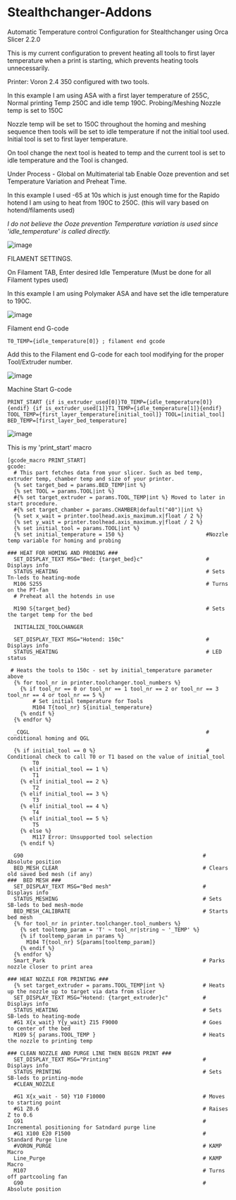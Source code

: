 # Stealthchanger-Addons
Automatic Temperature control Configuration for Stealthchanger using Orca Slicer 2.2.0

This is my current configuration to prevent heating all tools to first layer temperature when a print is starting, which prevents heating tools unnecessarily.

Printer: Voron 2.4 350 configured with two tools.

In this example I am using ASA with a first layer temperature of 255C, Normal printing Temp 250C and idle temp 190C.
Probing/Meshing Nozzle temp is set to 150C

Nozzle temp will be set to 150C throughout the homing and meshing sequence then tools will be set to idle temperature if not the initial tool used. Initial tool is set to first layer temperature.

On tool change the next tool is heated to temp and the current tool is set to idle temperature and the Tool is changed.

Under Process - Global on Multimaterial tab Enable Ooze prevention and set Temperature Variation and Preheat Time.

In this example I used -65 at 10s which is just enough time for the Rapido hotend I am using to heat from 190C to 250C. (this will vary based on hotend/filaments used) 

<i/>I do not believe the Ooze prevention Temperature variation is used since 'idle_temperature' is called directly. </i>

![image](https://github.com/user-attachments/assets/ade8d327-338a-4497-8a19-8557186d81ee)

FILAMENT SETTINGS.

On Filament TAB, Enter desired Idle Temperature (Must be done for all Filament types used)

In this example I am using Polymaker ASA and have set the idle temperature to 190C.

![image](https://github.com/user-attachments/assets/b5611076-c7e6-4584-8a43-210c9998d1d5)

Filament end G-code
```
T0_TEMP={idle_temperature[0]} ; filament end gcode 
```
Add this to the Filament end G-code for each tool modifying for the proper Tool/Extruder number.

![image](https://github.com/user-attachments/assets/9a2b3d35-9403-4902-973b-2f5188b560b6)

Machine Start G-code
```
PRINT_START {if is_extruder_used[0]}T0_TEMP={idle_temperature[0]}{endif} {if is_extruder_used[1]}T1_TEMP={idle_temperature[1]}{endif} TOOL_TEMP={first_layer_temperature[initial_tool]} TOOL=[initial_tool] BED_TEMP=[first_layer_bed_temperature]
```
![image](https://github.com/user-attachments/assets/91860d24-2eb0-4584-bf62-5e1ca655a351)

This is my 'print_start' macro

```
[gcode_macro PRINT_START]
gcode:
  # This part fetches data from your slicer. Such as bed temp, extruder temp, chamber temp and size of your printer.
  {% set target_bed = params.BED_TEMP|int %}
  {% set TOOL = params.TOOL|int %}
  #{% set target_extruder = params.TOOL_TEMP|int %} Moved to later in start procedure.
  #{% set target_chamber = params.CHAMBER|default("40")|int %}
  {% set x_wait = printer.toolhead.axis_maximum.x|float / 2 %}
  {% set y_wait = printer.toolhead.axis_maximum.y|float / 2 %}
  {% set initial_tool = params.TOOL|int %}
  {% set initial_temperature = 150 %}                          #Nozzle temp variable for homing and probing

### HEAT FOR HOMING AND PROBING ###
  SET_DISPLAY_TEXT MSG="Bed: {target_bed}c"                    # Displays info
  STATUS_HEATING                                               # Sets Tn-leds to heating-mode
  M106 S255                                                    # Turns on the PT-fan
  # Preheat all the hotends in use
  
  M190 S{target_bed}                                           # Sets the target temp for the bed  

  INITIALIZE_TOOLCHANGER

  SET_DISPLAY_TEXT MSG="Hotend: 150c"                          # Displays info
  STATUS_HEATING                                               # LED status

 # Heats the tools to 150c - set by initial_temperature parameter above
  {% for tool_nr in printer.toolchanger.tool_numbers %}       
    {% if tool_nr == 0 or tool_nr == 1 tool_nr == 2 or tool_nr == 3 tool_nr == 4 or tool_nr == 5 %}              
        # Set initial temperature for Tools
        M104 T{tool_nr} S{initial_temperature}
    {% endif %}
  {% endfor %}                                       
  
  _CQGL                                                        # conditional homing and QGL

  {% if initial_tool == 0 %}                                   # Conditional check to call T0 or T1 based on the value of initial_tool 
        T0
    {% elif initial_tool == 1 %}                               
        T1
    {% elif initial_tool == 2 %}                               
        T2
    {% elif initial_tool == 3 %}                               
        T3
    {% elif initial_tool == 4 %}                               
        T4
    {% elif initial_tool == 5 %}                               
        T5
    {% else %}
        M117 Error: Unsupported tool selection
    {% endif %}
   
  G90                                                         # Absolute position
  BED_MESH_CLEAR                                              # Clears old saved bed mesh (if any)
###  BED MESH ###
  SET_DISPLAY_TEXT MSG="Bed mesh"                             # Displays info
  STATUS_MESHING                                              # Sets SB-leds to bed mesh-mode
  BED_MESH_CALIBRATE                                          # Starts bed mesh
  {% for tool_nr in printer.toolchanger.tool_numbers %}
    {% set tooltemp_param = 'T' ~ tool_nr|string ~ '_TEMP' %}
    {% if tooltemp_param in params %}
      M104 T{tool_nr} S{params[tooltemp_param]}
    {% endif %}
  {% endfor %}
  Smart_Park                                                  # Parks nozzle closer to print area

### HEAT NOZZLE FOR PRINTING ###  
  {% set target_extruder = params.TOOL_TEMP|int %}            # Heats up the nozzle up to target via data from slicer
  SET_DISPLAY_TEXT MSG="Hotend: {target_extruder}c"           # Displays info
  STATUS_HEATING                                              # Sets SB-leds to heating-mode
  #G1 X{x_wait} Y{y_wait} Z15 F9000                           # Goes to center of the bed  
  M109 S{ params.TOOL_TEMP }                                  # Heats the nozzle to printing temp
  
### CLEAN NOZZLE AND PURGE LINE THEN BEGIN PRINT ###
  SET_DISPLAY_TEXT MSG="Printing"                             # Displays info
  STATUS_PRINTING                                             # Sets SB-leds to printing-mode
  #CLEAN_NOZZLE
  
  #G1 X{x_wait - 50} Y10 F10000                               # Moves to starting point 
  #G1 Z0.6                                                    # Raises Z to 0.6
  G91                                                         # Incremental positioning for Satndard purge line
  #G1 X100 E20 F1500                                          # Standard Purge line
  #VORON_PURGE                                                # KAMP Macro
  Line_Purge                                                  # KAMP Macro
  M107                                                        # Turns off partcooling fan
  G90                                                         # Absolute position
```
